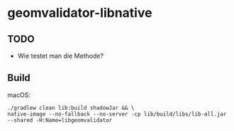 # geomvalidator-libnative

## TODO
- Wie testet man die Methode?

## Build

macOS:
```
./gradlew clean lib:build shadowJar && \
native-image --no-fallback --no-server -cp lib/build/libs/lib-all.jar --shared -H:Name=libgeomvalidator
```



